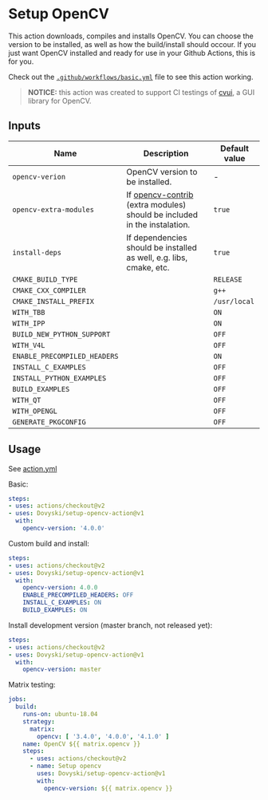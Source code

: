 # Setup OpenCV

This action downloads, compiles and installs OpenCV. You can choose the version to be installed, as well as how the build/install should occour. If you just want OpenCV installed and ready for use in your Github Actions, this is for you.

Check out the [`.github/workflows/basic.yml`](https://github.com/Dovyski/setup-opencv-action/blob/master/.github/workflows/basic.yml) file to see this action working.

> **NOTICE:** this action was created to support CI testings of [cvui](https://github.com/Dovyski/cvui), a GUI library for OpenCV.

## Inputs

| Name  | Description | Default value |
|---|---|---|
| `opencv-verion` | OpenCV version to be installed. | - |
| `opencv-extra-modules` | If [opencv-contrib](https://github.com/opencv/opencv_contrib) (extra modules) should be included in the instalation. | `true` |
| `install-deps` | If dependencies should be installed as well, e.g. libs, cmake, etc. | `true` |
| `CMAKE_BUILD_TYPE` | | `RELEASE` |
| `CMAKE_CXX_COMPILER` | | `g++` |
| `CMAKE_INSTALL_PREFIX` | | `/usr/local` |
| `WITH_TBB` | | `ON` |
| `WITH_IPP` | | `ON` |
| `BUILD_NEW_PYTHON_SUPPORT` | | `OFF` |
| `WITH_V4L` | | `OFF` |
| `ENABLE_PRECOMPILED_HEADERS` | | `ON` |
| `INSTALL_C_EXAMPLES` | | `OFF` |
| `INSTALL_PYTHON_EXAMPLES` | | `OFF` |
| `BUILD_EXAMPLES` | | `OFF` |
| `WITH_QT` | | `OFF` |
| `WITH_OPENGL` | | `OFF` |
| `GENERATE_PKGCONFIG` | | `OFF` |

## Usage

See [action.yml](action.yml)

Basic:
```yaml
steps:
- uses: actions/checkout@v2
- uses: Dovyski/setup-opencv-action@v1
  with:
    opencv-version: '4.0.0'
```

Custom build and install:
```yaml
steps:
- uses: actions/checkout@v2
- uses: Dovyski/setup-opencv-action@v1
  with:
    opencv-version: 4.0.0
    ENABLE_PRECOMPILED_HEADERS: OFF
    INSTALL_C_EXAMPLES: ON
    BUILD_EXAMPLES: ON
```

Install development version (master branch, not released yet):
```yaml
steps:
- uses: actions/checkout@v2
- uses: Dovyski/setup-opencv-action@v1
  with:
    opencv-version: master
```

Matrix testing:
```yaml
jobs:
  build:
    runs-on: ubuntu-18.04
    strategy:
      matrix:
        opencv: [ '3.4.0', '4.0.0', '4.1.0' ]
    name: OpenCV ${{ matrix.opencv }}
    steps:
      - uses: actions/checkout@v2
      - name: Setup opencv
        uses: Dovyski/setup-opencv-action@v1
        with:
          opencv-version: ${{ matrix.opencv }}
```
